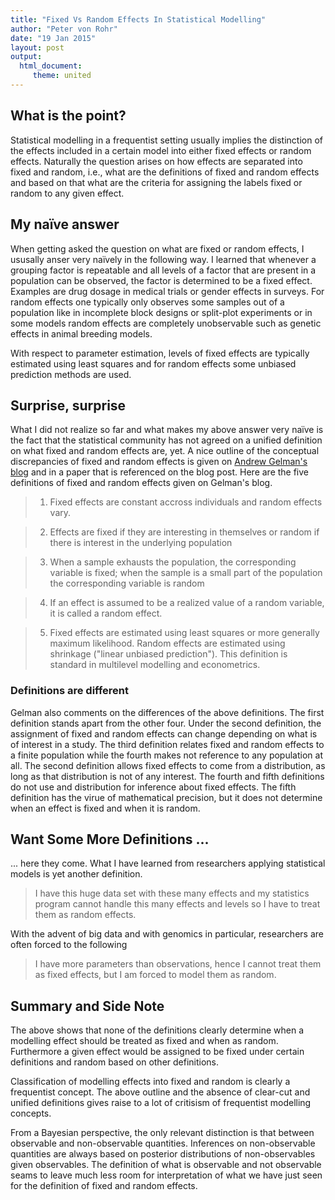 ```yaml
---
title: "Fixed Vs Random Effects In Statistical Modelling"
author: "Peter von Rohr"
date: "19 Jan 2015"
layout: post
output: 
  html_document:
     theme: united
---
```


## What is the point?
Statistical modelling in a frequentist setting usually implies the distinction of the effects included in a certain model into either fixed effects or random effects. Naturally the question arises on how effects are separated into fixed and random, i.e., what are the definitions of fixed and random effects and based on that what are the criteria for assigning the labels fixed or random to any given effect.

## My naïve answer
When getting asked the question on what are fixed or random effects, I ususally anser very naïvely in the following way. I learned that whenever a grouping factor is repeatable and all levels of a factor that are present in a population can be observed, the factor is determined to be a fixed effect. Examples are drug dosage in medical trials or gender effects in surveys. For random effects one typically only observes some samples out of a population like in incomplete block designs or split-plot experiments or in some models random effects are completely unobservable such as genetic effects in animal breeding models. 

With respect to parameter estimation, levels of fixed effects are typically estimated using least squares and for random effects some unbiased prediction methods are used. 

## Surprise, surprise
What I did not realize so far and what makes my above answer very naïve is the fact that the statistical community has not agreed on a unified definition on what fixed and random effects are, yet. A nice outline of the conceptual discrepancies of fixed and random effects is given on [Andrew Gelman's blog](http://andrewgelman.com/2005/01/25/why_i_dont_use/) and in a paper that is referenced on the blog post. Here are the five definitions of fixed and random effects given on Gelman's blog. 

> 1. Fixed effects are constant accross individuals and random effects vary. 

> 2. Effects are fixed if they are interesting in themselves or random if there is interest in the underlying population

> 3. When a sample exhausts the population, the corresponding variable is fixed; when the sample is a small part of the population the corresponding variable is random

> 4. If an effect is assumed to be a realized value of a random variable, it is called a random effect. 

> 5. Fixed effects are estimated using least squares or more generally maximum likelihood. Random effects are estimated using shrinkage ("linear unbiased prediction"). This definition is standard in multilevel modelling and econometrics.

### Definitions are different
Gelman also comments on the differences of the above definitions. The first definition stands apart from the other four. Under the second definition,  the assignment of fixed and random effects can change depending on what is of interest in a study. The third definition relates fixed and random effects to a finite population while the fourth makes not reference to any population at all. The second definition allows fixed effects to come from a distribution, as long as that distribution is not of any interest. The fourth and fifth definitions do not use and distribution for inference about fixed effects. The fifth definition has the virue of mathematical precision, but it does not determine when an effect is fixed and when it is random.


## Want Some More Definitions ...
... here they come. What I have learned from researchers applying statistical models is yet another definition. 

> I have this huge data set with these many effects and my statistics program cannot handle this many effects and levels so I have to treat them as random effects. 

With the advent of big data and with genomics in particular, researchers are often forced to the following 

> I have more parameters than observations, hence I cannot treat them as fixed effects, but I am forced to model them as random.


## Summary and Side Note
The above shows that none of the definitions clearly determine when a modelling effect should be treated as fixed and when as random. Furthermore a given effect would be assigned to be fixed under certain definitions and random based on other definitions. 

Classification of modelling effects into fixed and random is clearly a frequentist concept. The above outline and the absence of clear-cut and unified definitions gives raise to a lot of critisism of frequentist modelling concepts. 

From a Bayesian perspective, the only relevant distinction is that between observable and non-observable quantities. Inferences on non-observable quantities are always based on posterior distributions of non-observables given observables. The definition of what is observable and not observable seams to leave much less room for interpretation of what we have just seen for the definition of fixed and random effects.  